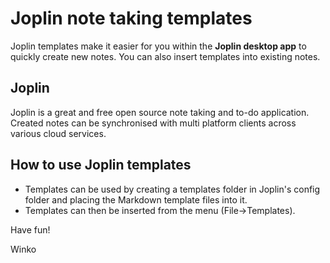 # Joplin note taking templates
Joplin templates make it easier for you within the **Joplin desktop app** to quickly create new notes.
You can also insert templates into existing notes.

## Joplin
Joplin is a great and free open source note taking and to-do application. 
Created notes can be synchronised with multi platform clients across various cloud services.

## How to use Joplin templates
- Templates can be used by creating a templates folder in Joplin's config folder and placing the Markdown template files into it.
- Templates can then be inserted from the menu (File->Templates).

Have fun!

Winko
